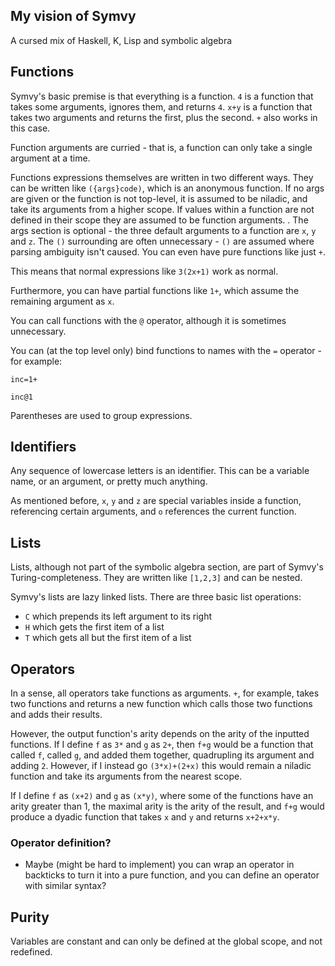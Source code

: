 ## My vision of Symvy

A cursed mix of Haskell, K, Lisp and symbolic algebra

## Functions

Symvy's basic premise is that everything is a function. `4` is a function that takes some arguments, ignores them, and returns `4`. `x+y` is a function that takes two arguments and returns the first, plus the second. `+` also works in this case.

Function arguments are curried - that is, a function can only take a single argument at a time.

Functions expressions themselves are written in two different ways. They can be written like `({args}code)`, which is an anonymous function. If no args are given or the function is not top-level, it is assumed to be niladic, and take its arguments from a higher scope. If values within a function are not defined in their scope they are assumed to be function arguments.
. The args section is optional - the three default arguments to a function are `x`, `y` and `z`. The `()` surrounding are often unnecessary - `()` are assumed where parsing ambiguity isn't caused. You can even have pure functions like just `+`.

This means that normal expressions like `3(2x+1)` work as normal.

Furthermore, you can have partial functions like `1+`, which assume the remaining argument as `x`.

You can call functions with the `@` operator, although it is sometimes unnecessary. 

You can (at the top level only) bind functions to names with the `=` operator - for example:

```
inc=1+

inc@1
```

Parentheses are used to group expressions.

## Identifiers

Any sequence of lowercase letters is an identifier. This can be a variable name, or an argument, or pretty much anything.

As mentioned before, `x`, `y` and `z` are special variables inside a function, referencing certain arguments, and `o` references the current function.

## Lists

Lists, although not part of the symbolic algebra section, are part of Symvy's Turing-completeness. They are written like `[1,2,3]` and can be nested.

Symvy's lists are lazy linked lists. There are three basic list operations:

- `C` which prepends its left argument to its right
- `H` which gets the first item of a list
- `T` which gets all but the first item of a list 


## Operators

In a sense, all operators take functions as arguments. `+`, for example, takes two functions and returns a new function which calls those two functions and adds their results.

However, the output function's arity depends on the arity of the inputted functions. 
If I define `f` as `3*` and `g` as `2+`, then `f+g` would be a function that called `f`, called `g`, and added them together, quadrupling its argument and adding `2`. However, if I instead go `(3*x)+(2+x)` this would remain a niladic function and take its arguments from the nearest scope.

If I define `f` as `(x+2)` and `g` as `(x*y)`, where some of the functions have an arity greater than 1, the maximal arity is the arity of the result, and `f+g` would produce a dyadic function that takes `x` and `y` and returns `x+2+x*y`.


### Operator definition?
- Maybe (might be hard to implement) you can wrap an operator in backticks to turn it into a pure function, and you can define an operator with similar syntax?

## Purity

Variables are constant and can only be defined at the global scope, and not redefined.
